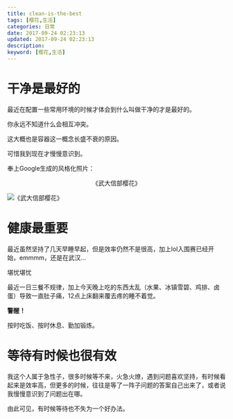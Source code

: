 ```yaml
---
title: clean-is-the-best
tags: [樱花,生活]
categories: 日常
date: 2017-09-24 02:23:13
updated: 2017-09-24 02:23:13
description: 
keyword: [樱花,生活]
---
```


# 干净是最好的

最近在配置一些常用环境的时候才体会到什么叫做干净的才是最好的。

你永远不知道什么会相互冲突。

这大概也是容器这一概念长盛不衰的原因。

可惜我到现在才慢慢意识到。

奉上Google生成的风格化照片：

<center>《武大信部樱花》 </center>
 

![《武大信部樱花》](https://ws1.sinaimg.cn/large/006tKfTcly1fs3v015ek2j30yg0pu469.jpg)

 <!-- more -->
# 健康最重要

最近虽然坚持了几天早睡早起，但是效率仍然不是很高，加上lol入围赛已经开始，emmmm，还是在武汉...


堪忧堪忧

最近一日三餐不规律，加上今天晚上吃的东西太乱（水果、冰镇雪碧、鸡排、卤蛋）导致一直肚子痛，12点上床翻来覆去疼的睡不着觉。

**警醒！**

按时吃饭、按时休息、勤加锻炼。


# 等待有时候也很有效

我这个人属于急性子，很多时候等不来，火急火燎，遇到问题喜欢坚持，有时候看起来是效率高，但更多的时候，往往是等了一阵子问题的答案自己出来了，或者说我慢慢意识到了问题出在哪。

由此可见，有时候等待也不失为一个好办法。
 


